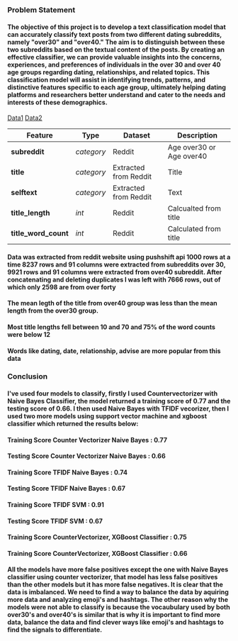 ### Problem Statement

#### The objective of this project is to develop a text classification model that can accurately classify text posts from two different dating subreddits, namely "over30" and "over40." The aim is to distinguish between these two subreddits based on the textual content of the posts. By creating an effective classifier, we can provide valuable insights into the concerns, experiences, and preferences of individuals in the over 30 and over 40 age groups regarding dating, relationships, and related topics. This classification model will assist in identifying trends, patterns, and distinctive features specific to each age group, ultimately helping dating platforms and researchers better understand and cater to the needs and interests of these demographics.


[Data1](https://www.reddit.com/r/datingoverthirty/)
[Data2](https://www.reddit.com/r/datingoverforty/)

|Feature|Type|Dataset|Description|
|---|---|---|---|
|**subreddit**|*category*|Reddit|Age over30 or Age over40|
|**title**|*category*|Extracted from Reddit|Title|
|**selftext**|*category*|Extracted from Reddit|Text|
|**title_length**|*int*|Reddit|Calcualted from title|
|**title_word_count**|*int*|Reddit|Calculated from title|

#### Data was extracted from reddit website using pushshift api 1000 rows at a time 8237 rows and 91 columns were extracted from subreddits over 30, 9921 rows and 91 columns were extracted from over40 subreddit. After concatenating and deleting duplicates I was left with 7666 rows, out of which only 2598 are from over forty

#### The mean legth of the title from over40 group  was less than the mean length from the over30 group.

#### Most title lengths fell between 10 and 70 and 75% of the word counts were below 12
#### Words like dating, date, relationship, advise are more popular from this data

### Conclusion

#### I've used four models to classify, firstly I used Countervectorizer with Naive Bayes Classifier, the model returned a training score of 0.77 and the testing score of 0.66. I then used Naive Bayes with TFIDF vecorizer, then I used two more models using support vector machine and xgboost classifier which returned the results below:


#### Training Score Counter Vectorizer Naive Bayes : 0.77
#### Testing Score Counter Vectorizer Naive Bayes : 0.66


#### Training Score TFIDF Naive Bayes : 0.74
#### Testing Score TFIDF Naive Bayes : 0.67

#### Training Score TFIDF SVM : 0.91
#### Testing Score TFIDF SVM : 0.67

#### Training Score CounterVectorizer, XGBoost Classifier : 0.75
#### Training Score CounterVectorizer, XGBoost Classifier : 0.66



#### All the models have more false positives except the one with Naive Bayes classifier using counter vectorizer, that model has less false positives than the other models but it has more false negatives. It is clear that the data is imbalanced. We need to find a way to balance the data by aquiring more data and analyzing emoji's and hashtags. The other reason why the models were not able to classify is because the vocaubulary used by both over30's and over40's is similar that is why it is important to find more data, balance the data and find clever ways like emoji's and hashtags to find the signals to differentiate.